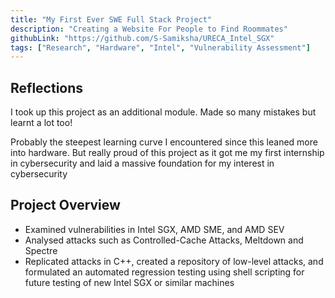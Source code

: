 ```yaml
---
title: "My First Ever SWE Full Stack Project"
description: "Creating a Website For People to Find Roommates"
githubLink: "https://github.com/S-Samiksha/URECA_Intel_SGX"
tags: ["Research", "Hardware", "Intel", "Vulnerability Assessment"]
---
```


## Reflections

I took up this project as an additional module. Made so many mistakes but learnt a lot too!

Probably the steepest learning curve I encountered since this leaned more into hardware. But really proud of this project as it got me my first internship in cybersecurity and laid a massive foundation for my interest in cybersecurity

## Project Overview

- Examined vulnerabilities in Intel SGX, AMD SME, and AMD SEV
- Analysed attacks such as Controlled-Cache Attacks, Meltdown and Spectre
- Replicated attacks in C++, created a repository of low-level attacks, and formulated an automated regression testing using shell scripting for future testing of new Intel SGX or similar machines
